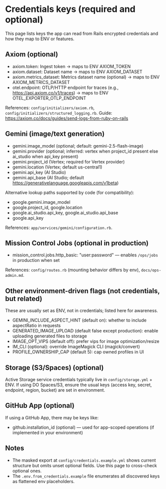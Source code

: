 # Credentials keys (required and optional)

This page lists keys the app can read from Rails encrypted credentials and how they map to ENV or
features.

## Axiom (optional)

- axiom.token: Ingest token → maps to ENV AXIOM_TOKEN
- axiom.dataset: Dataset name → maps to ENV AXIOM_DATASET
- axiom.metrics_dataset: Metrics dataset name (optional) → maps to ENV AXIOM_METRICS_DATASET
- otel.endpoint: OTLP/HTTP endpoint for traces (e.g., https://api.axiom.co/v1/traces) → maps to ENV
  OTEL_EXPORTER_OTLP_ENDPOINT

References: `config/initializers/axiom.rb`, `config/initializers/structured_logging.rb`. Guide:
https://axiom.co/docs/guides/send-logs-from-ruby-on-rails

## Gemini (image/text generation)

- gemini.image_model (optional; default: gemini-2.5-flash-image)
- gemini.provider (optional; inferred: vertex when project_id present else ai_studio when api_key
  present)
- gemini.project_id (Vertex; required for Vertex provider)
- gemini.location (Vertex; default us-central1)
- gemini.api_key (AI Studio)
- gemini.api_base (AI Studio; default https://generativelanguage.googleapis.com/v1beta)

Alternative lookup paths supported by code (for compatibility):

- google.gemini.image_model
- google.project_id, google.location
- google.ai_studio.api_key, google.ai_studio.api_base
- google.api_key

References: `app/services/gemini/configuration.rb`.

## Mission Control Jobs (optional in production)

- mission_control.jobs.http_basic: "user:password" — enables `/ops/jobs` in production when set

References: `config/routes.rb` (mounting behavior differs by env), `docs/ops-admin.md`.

## Other environment-driven flags (not credentials, but related)

These are usually set as ENV, not in credentials; listed here for awareness.

- GEMINI_INCLUDE_ASPECT_HINT (default on): whether to include aspectRatio in requests
- GENERATED_IMAGE_UPLOAD (default false except production): enable uploading generated files to
  storage
- IMAGE_OPT_VIPS (default off): prefer vips for image optimization/resize
- IM_CLI (optional): override ImageMagick CLI (magick/convert)
- PROFILE_OWNERSHIP_CAP (default 5): cap owned profiles in UI

## Storage (S3/Spaces) (optional)

Active Storage service credentials typically live in `config/storage.yml` + ENV. If using DO
Spaces/S3, ensure the usual keys (access key, secret, endpoint, region, bucket) are set in
environment.

## GitHub App (optional)

If using a GitHub App, there may be keys like:

- github.installation_id (optional) — used for app-scoped operations (if implemented in your
  environment)

## Notes

- The masked export at `config/credentials.example.yml` shows current structure but omits unset
  optional fields. Use this page to cross-check optional ones.
- The `.env.from_credentials.example` file enumerates all discovered keys as flattened env
  placeholders.
